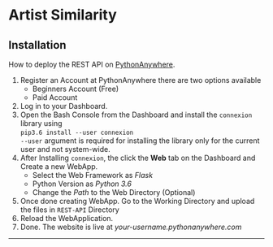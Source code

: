 # Artist Similarity

## Installation

How to deploy the REST API on [PythonAnywhere](https://www.pythonanywhere.com/).

1. Register an Account at PythonAnywhere there are two options available
    - Beginners Account (Free)
    - Paid Account
2. Log in to your Dashboard.
3. Open the Bash Console from the Dashboard and install the `connexion` library using <br>
```pip3.6 install --user connexion```<br>`--user` argument is required for installing the library only for the current user and not system-wide.
4. After Installing `connexion`, the click the <b>Web</b> tab on the Dashboard and Create a new WebApp.
    - Select the Web Framework as <i>Flask</i>
    - Python Version as <i>Python 3.6</i>
    - Change the <i>Path</i> to the Web Directory (Optional)
5. Once done creating WebApp. Go to the Working Directory and upload the files in `REST-API` Directory 
6. Reload the WebApplication.
7. Done. The website is live at <i>your-username.pythonanywhere.com
  
---
